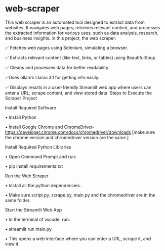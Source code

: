 # web-scraper

This web scraper is an automated tool designed to extract data from websites. It navigates web pages, retrieves relevant content, and processes the extracted information for various uses, such as data analysis, research, and business insights.
In this project, the web scraper:


✅ Fetches web pages using Selenium, simulating a browser.

✅ Extracts relevant content (like text, links, or tables) using BeautifulSoup.

✅ Cleans and processes data for better readability. 

✅Uses ollam’s Llama 3.1 for getting info easily.

✅ Displays results in a user-friendly Streamlit web app where users can enter a URL, scrape content, and view stored data.
Steps to Execute the Scraper Project

Install Required Software

•	Install Python

•	Install Google Chrome and ChromeDriver- https://developer.chrome.com/docs/chromedriver/downloads [make sure the chrome version and chromedriver version are the same ]


Install Required Python Libraries

•	Open Command Prompt and run: 

•	pip install requirements.txt


Run the Web Scraper

•	Install all the python dependencies.

•	Make sure script.py, scrape.py, main.py and the chromedriver are in the same folder.


Start the Streamlit Web App

•	In the terminal of vscode, run: 

•	streamlit run main.py

•	This opens a web interface where you can enter a URL, scrape it, and view it.
